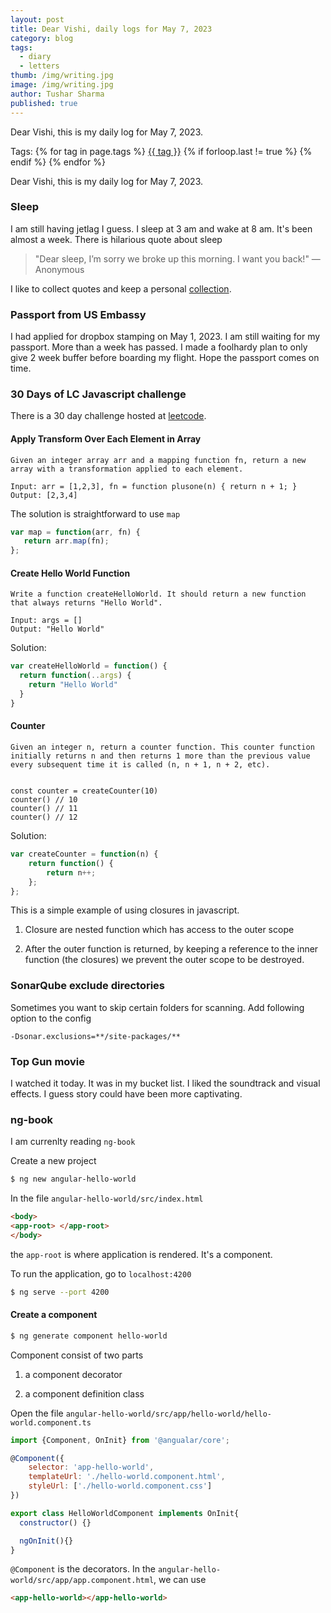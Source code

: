 ```yaml
---
layout: post
title: Dear Vishi, daily logs for May 7, 2023
category: blog
tags:
  - diary
  - letters
thumb: /img/writing.jpg
image: /img/writing.jpg
author: Tushar Sharma
published: true
---
```


Dear Vishi, this is my daily log for May 7, 2023.<!-- truncate_here -->
<p>Tags: {% for tag in page.tags %} <a class="mytag" href="/tag/{{ tag }}" title="View posts tagged with &quot;{{ tag }}&quot;">{{ tag }}</a>  {% if forloop.last != true %} {% endif %} {% endfor %} </p>

<!--begin_of_post -->

Dear Vishi, this is my daily log for May 7, 2023.

### Sleep

I am still having jetlag I guess. I sleep at 3 am and wake at 8 am. It's been almost a week. There is hilarious quote about sleep

> "Dear sleep, I’m sorry we broke up this morning. I want you back!" — Anonymous

I like to collect quotes and keep a personal [collection](https://randomwits.com/quotes/).


### Passport from US Embassy

I had applied for dropbox stamping on May 1, 2023. I am still waiting for my passport. More than a week has passed. I made a foolhardy plan to only give 2 week buffer before boarding my flight. Hope the passport comes on time.

### 30 Days of LC Javascript challenge

There is a 30 day challenge hosted at [leetcode](https://leetcode.com/discuss/study-guide/3458761/day-4-30-days-of-lc-javascript-challenge).

####  Apply Transform Over Each Element in Array

```
Given an integer array arr and a mapping function fn, return a new array with a transformation applied to each element.

Input: arr = [1,2,3], fn = function plusone(n) { return n + 1; }
Output: [2,3,4]
```

The solution is straightforward to use `map`

```javascript
var map = function(arr, fn) {
   return arr.map(fn);
};
```

#### Create Hello World Function

```
Write a function createHelloWorld. It should return a new function that always returns "Hello World".

Input: args = []
Output: "Hello World"
```

Solution:

```javascript
var createHelloWorld = function() {
  return function(..args) {
    return "Hello World"
  }
}
```

#### Counter

```
Given an integer n, return a counter function. This counter function initially returns n and then returns 1 more than the previous value every subsequent time it is called (n, n + 1, n + 2, etc).


const counter = createCounter(10)
counter() // 10
counter() // 11
counter() // 12
```

Solution:

```javascript
var createCounter = function(n) {
    return function() {
        return n++;
    };
};

```

This is a simple example of using closures in javascript.

1. Closure are nested function which has access to the outer scope

2. After the outer function is returned, by keeping a reference to the inner function (the closures) we prevent the outer scope to be destroyed.

### SonarQube exclude directories

Sometimes you want to skip certain folders for scanning. Add following option to the config

```
-Dsonar.exclusions=**/site-packages/**
```

### Top Gun movie

I watched it today. It was in my bucket list. I liked the soundtrack and visual effects.  I guess story could have been more captivating.

### ng-book

I am currenlty reading `ng-book`

Create a new project

```bash
$ ng new angular-hello-world
```

In the file `angular-hello-world/src/index.html`

```html
<body>
<app-root> </app-root>
</body>
```

the `app-root` is where application is rendered. It's a component.

To run the application, go to `localhost:4200`

```bash
$ ng serve --port 4200
```

#### Create a component

```bash
$ ng generate component hello-world
```

Component consist of two parts

1. a component decorator

2. a component definition class

Open the file `angular-hello-world/src/app/hello-world/hello-world.component.ts`

```javascript
import {Component, OnInit} from '@angualar/core';

@Component({
    selector: 'app-hello-world',
    templateUrl: './hello-world.component.html',
    styleUrl: ['./hello-world.component.css']
})

export class HelloWorldComponent implements OnInit{
  constructor() {}

  ngOnInit(){}
}
```

`@Component` is the decorators. In the `angular-hello-world/src/app/app.component.html`, we can use

```html
<app-hello-world></app-hello-world>
```
